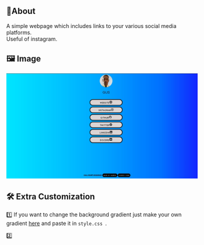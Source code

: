 
## 📝About
A simple webpage which includes links to your various social media platforms. <br>
Useful of instagram.
## 🖼️ Image
<img src="1.jpg">

## 🛠️ Extra Customization


1️⃣ If you want to change the background gradient just make your own gradient [here](https://mycolor.space/) and paste it in ```style.css ```.
<br>

2️⃣

